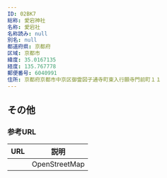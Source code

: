 ```yaml
---
ID: 02BK7
総称: 愛宕神社
名称: 愛宕社
名称読み: null
別名: null
都道府県: 京都府
区域: 京都市
緯度: 35.0167135
経度: 135.767778
郵便番号: 6040991
住所: 京都府京都市中京区御霊図子通寺町東入行願寺門前町１１
---
```


## その他

### 参考URL

| URL | 説明          |
| --- | ------------- |
|     | OpenStreetMap |
